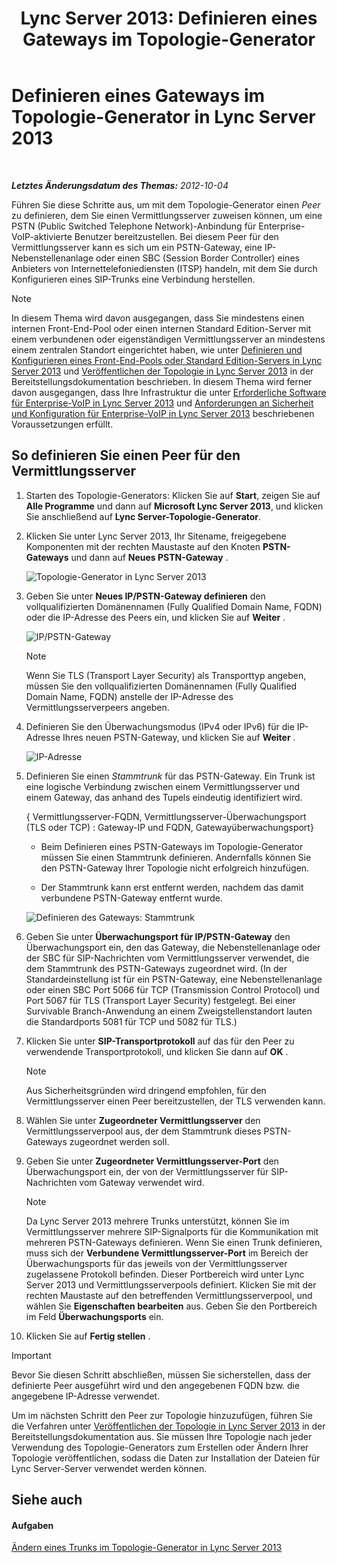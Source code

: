 ﻿---
title: 'Lync Server 2013: Definieren eines Gateways im Topologie-Generator'
TOCTitle: Definieren eines Gateways im Topologie-Generator
ms:assetid: 456e5a96-d9f6-42a6-862c-a69464391628
ms:mtpsurl: https://technet.microsoft.com/de-de/library/Gg425945(v=OCS.15)
ms:contentKeyID: 49293862
ms.date: 05/19/2016
mtps_version: v=OCS.15
ms.translationtype: HT
---

# Definieren eines Gateways im Topologie-Generator in Lync Server 2013

 

_**Letztes Änderungsdatum des Themas:** 2012-10-04_

Führen Sie diese Schritte aus, um mit dem Topologie-Generator einen *Peer* zu definieren, dem Sie einen Vermittlungsserver zuweisen können, um eine PSTN (Public Switched Telephone Network)-Anbindung für Enterprise-VoIP-aktivierte Benutzer bereitzustellen. Bei diesem Peer für den Vermittlungsserver kann es sich um ein PSTN-Gateway, eine IP-Nebenstellenanlage oder einen SBC (Session Border Controller) eines Anbieters von Internettelefoniediensten (ITSP) handeln, mit dem Sie durch Konfigurieren eines SIP-Trunks eine Verbindung herstellen.


> [!NOTE]
> In diesem Thema wird davon ausgegangen, dass Sie mindestens einen internen Front-End-Pool oder einen internen Standard Edition-Server mit einem verbundenen oder eigenständigen Vermittlungsserver an mindestens einem zentralen Standort eingerichtet haben, wie unter <A href="lync-server-2013-define-and-configure-a-front-end-pool-or-standard-edition-server.md">Definieren und Konfigurieren eines Front-End-Pools oder Standard Edition-Servers in Lync Server 2013</A> und <A href="lync-server-2013-publish-the-topology.md">Veröffentlichen der Topologie in Lync Server 2013</A> in der Bereitstellungsdokumentation beschrieben. In diesem Thema wird ferner davon ausgegangen, dass Ihre Infrastruktur die unter <A href="lync-server-2013-software-prerequisites-for-enterprise-voice.md">Erforderliche Software für Enterprise-VoIP in Lync Server 2013</A> und <A href="lync-server-2013-security-and-configuration-prerequisites-for-enterprise-voice.md">Anforderungen an Sicherheit und Konfiguration für Enterprise-VoIP in Lync Server 2013</A> beschriebenen Voraussetzungen erfüllt.



## So definieren Sie einen Peer für den Vermittlungsserver

1.  Starten des Topologie-Generators: Klicken Sie auf **Start**, zeigen Sie auf **Alle Programme** und dann auf **Microsoft Lync Server 2013**, und klicken Sie anschließend auf **Lync Server-Topologie-Generator**.

2.  Klicken Sie unter Lync Server 2013, Ihr Sitename, freigegebene Komponenten mit der rechten Maustaste auf den Knoten **PSTN-Gateways** und dann auf **Neues PSTN-Gateway** .
    
    ![Topologie-Generator in Lync Server 2013](images/Gg425945.d898c3c1-8798-4b74-8f02-b994ef3db4c1(OCS.15).png "Topologie-Generator in Lync Server 2013")

3.  Geben Sie unter **Neues IP/PSTN-Gateway definieren** den vollqualifizierten Domänennamen (Fully Qualified Domain Name, FQDN) oder die IP-Adresse des Peers ein, und klicken Sie auf **Weiter** .
    
    ![IP/PSTN-Gateway](images/Gg425945.8017ba5e-41bc-48d4-97d9-fd306cd322b8(OCS.15).png "IP/PSTN-Gateway")
    

    > [!NOTE]
    > Wenn Sie TLS (Transport Layer Security) als Transporttyp angeben, müssen Sie den vollqualifizierten Domänennamen (Fully Qualified Domain Name, FQDN) anstelle der IP-Adresse des Vermittlungsserverpeers angeben.



4.  Definieren Sie den Überwachungsmodus (IPv4 oder IPv6) für die IP-Adresse Ihres neuen PSTN-Gateway, und klicken Sie auf **Weiter** .
    
    ![IP-Adresse](images/Gg425945.c7fc0d12-adc8-45a7-aca1-b376e1d2fcec(OCS.15).png "IP-Adresse")

5.  Definieren Sie einen *Stammtrunk* für das PSTN-Gateway. Ein Trunk ist eine logische Verbindung zwischen einem Vermittlungsserver und einem Gateway, das anhand des Tupels eindeutig identifiziert wird.
    
    { Vermittlungsserver-FQDN, Vermittlungsserver-Überwachungsport (TLS oder TCP) : Gateway-IP und FQDN, Gatewayüberwachungsport}
    
      - Beim Definieren eines PSTN-Gateways im Topologie-Generator müssen Sie einen Stammtrunk definieren. Andernfalls können Sie den PSTN-Gateway Ihrer Topologie nicht erfolgreich hinzufügen.
    
      - Der Stammtrunk kann erst entfernt werden, nachdem das damit verbundene PSTN-Gateway entfernt wurde.
    
    ![Definieren des Gateways: Stammtrunk](images/Gg425945.3b030757-eb35-4616-bb6b-74ee67507e3d(OCS.15).png "Definieren des Gateways: Stammtrunk")

6.  Geben Sie unter **Überwachungsport für IP/PSTN-Gateway** den Überwachungsport ein, den das Gateway, die Nebenstellenanlage oder der SBC für SIP-Nachrichten vom Vermittlungsserver verwendet, die dem Stammtrunk des PSTN-Gateways zugeordnet wird. (In der Standardeinstellung ist für ein PSTN-Gateway, eine Nebenstellenanlage oder einen SBC Port 5066 für TCP (Transmission Control Protocol) und Port 5067 für TLS (Transport Layer Security) festgelegt. Bei einer Survivable Branch-Anwendung an einem Zweigstellenstandort lauten die Standardports 5081 für TCP und 5082 für TLS.)

7.  Klicken Sie unter **SIP-Transportprotokoll** auf das für den Peer zu verwendende Transportprotokoll, und klicken Sie dann auf **OK** .
    

    > [!NOTE]
    > Aus Sicherheitsgründen wird dringend empfohlen, für den Vermittlungsserver einen Peer bereitzustellen, der TLS verwenden kann.



8.  Wählen Sie unter **Zugeordneter Vermittlungsserver** den Vermittlungsserverpool aus, der dem Stammtrunk dieses PSTN-Gateways zugeordnet werden soll.

9.  Geben Sie unter **Zugeordneter Vermittlungsserver-Port** den Überwachungsport ein, der von der Vermittlungsserver für SIP-Nachrichten vom Gateway verwendet wird.
    

    > [!NOTE]
    > Da Lync Server 2013 mehrere Trunks unterstützt, können Sie im Vermittlungsserver mehrere SIP-Signalports für die Kommunikation mit mehreren PSTN-Gateways definieren. Wenn Sie einen Trunk definieren, muss sich der <STRONG>Verbundene Vermittlungsserver-Port</STRONG> im Bereich der Überwachungsports für das jeweils von der Vermittlungsserver zugelassene Protokoll befinden. Dieser Portbereich wird unter Lync Server 2013 und Vermittlungsserverpools definiert. Klicken Sie mit der rechten Maustaste auf den betreffenden Vermittlungsserverpool, und wählen Sie <STRONG>Eigenschaften bearbeiten</STRONG> aus. Geben Sie den Portbereich im Feld <STRONG>Überwachungsports</STRONG> ein.



10. Klicken Sie auf **Fertig stellen** .


> [!IMPORTANT]
> Bevor Sie diesen Schritt abschließen, müssen Sie sicherstellen, dass der definierte Peer ausgeführt wird und den angegebenen FQDN bzw. die angegebene IP-Adresse verwendet.



Um im nächsten Schritt den Peer zur Topologie hinzuzufügen, führen Sie die Verfahren unter [Veröffentlichen der Topologie in Lync Server 2013](lync-server-2013-publish-the-topology.md) in der Bereitstellungsdokumentation aus. Sie müssen Ihre Topologie nach jeder Verwendung des Topologie-Generators zum Erstellen oder Ändern Ihrer Topologie veröffentlichen, sodass die Daten zur Installation der Dateien für Lync Server-Server verwendet werden können.

## Siehe auch

#### Aufgaben

[Ändern eines Trunks im Topologie-Generator in Lync Server 2013](lync-server-2013-modify-a-trunk-in-topology-builder.md)


